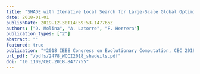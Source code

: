 ```yaml
---
title: "SHADE with Iterative Local Search for Large-Scale Global Optimization"
date: 2018-01-01
publishDate: 2019-12-30T14:59:53.147765Z
authors: ["D. Molina", "A. Latorre", "F. Herrera"]
publication_types: ["2"]
abstract: ""
featured: true
publication: "*2018 IEEE Congress on Evolutionary Computation, CEC 2018 - Proceedings*"
url_pdf: "/pdfs/2478_WCCI2018_shadeils.pdf"
doi: "10.1109/CEC.2018.8477755"
---
```


